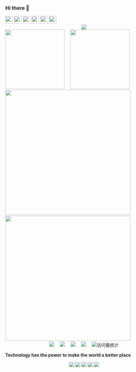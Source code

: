 ### Hi there 👋

<!--
**Code-Newborn/Code-Newborn** is a ✨ _special_ ✨ repository because its `README.md` (this file) appears on your GitHub profile.

Here are some ideas to get you started:

- 🔭 I’m currently working on ...
- 🌱 I’m currently learning ...
- 👯 I’m looking to collaborate on ...
- 🤔 I’m looking for help with ...
- 💬 Ask me about ...
- 📫 How to reach me: ...
- 😄 Pronouns: ...
- ⚡ Fun fact: ...
-->


<!-- 语言图标
<img height="24px" src="https://img.shields.io/badge/-C-5A88B1?style=flat-square&logo=C&logoColor=FFFFFF" />
-->
<div align="left"> 
  <span >
    <img height="24px" src="https://img.shields.io/badge/-C-5A88B1?&logo=C&logoColor=FFFFFF" />
    <img height="24px" src="https://img.shields.io/badge/-C++-5A88B1?&logo=cplusplus&logoColor=FFFFFF" />
    <img height="24px" src="https://img.shields.io/badge/-Pytorch-DFE4EA?&logo=pytorch&logoColor=EE4C2C" />
    <img height="24px" src="https://img.shields.io/badge/-Python-FFE15F?&logo=python&logoColor=4280B2" />
    <img height="24px" src="https://img.shields.io/badge/-Qt-41CD52?&logo=Qt&logoColor=FFFFFF" />
    <img height="24px" src="https://img.shields.io/badge/-CMake-064F8C?&logo=CMake&logoColor=B91E28" />
  </span>
</div>

<!-- 奖杯展示 -->
<div align="center">
  <img src="https://github-profile-trophy.vercel.app/?username=Code-Newborn&column=-1" /> 
</div>

<!-- 数据统计展示 -->
<div align="left">
  <span >
    <a href="https://github.com/Code-Newborn/">
      <img height="190px" src="https://github-readme-stats.vercel.app/api?username=Code-Newborn&show_icons=true&theme=calm" /></a>&emsp;
    <a href="https://github.com/Code-Newborn/">
      <img height="190px" src="https://github-readme-stats.vercel.app/api/top-langs/?username=Code-Newborn&layout=compact" /></a>&emsp;
  </span>
</div>

<!-- 置顶仓库 -->
<div align="left">
  <a href="https://github.com/Code-Newborn/DDPG"><img width="400px" src="https://github-readme-stats.vercel.app/api/pin/?username=Code-Newborn&repo=DDPG&show_owner=true&title_color=fff&icon_color=f9f9f9&text_color=9f9f9f&bg_color=151515" /></a>&emsp;
  <a href="https://github.com/Code-Newborn/PSO"><img width="400px" src="https://github-readme-stats.vercel.app/api/pin/?username=Code-Newborn&repo=PSO&show_owner=true&title_color=fff&icon_color=f9f9f9&text_color=9f9f9f&bg_color=151515" /></a>&emsp;
</div>

<!-- 链接徽章 -->
<div align="center">
  <a href="https://www.cznewborn.com"><img src="https://img.shields.io/badge/Website-博客-blue" /></a>&emsp;
  <a href="https://space.bilibili.com/23473180/"><img src="https://img.shields.io/badge/Bilibili-B站-ff69b4" /></a>&emsp;
  <a href="https://blog.csdn.net/qq_35578171/"><img src="https://img.shields.io/badge/CSDN-论坛-c32136" /></a>&emsp;
  <a href="https://www.zhihu.com/people/zhjunqiu"><img src="https://img.shields.io/badge/Zhihu-知乎-blue" /></a>&emsp;
  <!-- visitor statistics logo 访问量统计徽标 -->
  <img src="https://badges.strrl.dev/visits/Code-Newborn/Code-Newborn?&label=Views&color=0e75b6&style=flat&logo=github" alt="访问量统计" />
</div>

<p>
  <b>
    Technology has the power to make the world a better place
  </b>
</p>

<div align="center">
  <a href="https://github.com/Code-Newborn">
    <img src="https://badges.strrl.dev/visits/Code-Newborn/Code-Newborn?style=flat-square&color=black&logo=github"></a>
  <a href="https://github.com/Code-Newborn">
    <img src="https://badges.strrl.dev/years/Code-Newborn?style=flat-square&color=black&logo=github"></a>
  <a href="https://github.com/Code-Newborn?tab=repositories">
    <img src="https://badges.strrl.dev/repos/Code-Newborn?style=flat-square&color=black&logo=github"></a>
  <a href="https://gist.github.com/Code-Newborn">
    <img src="https://badges.strrl.dev/gists/Code-Newborn?style=flat-square&color=black&logo=github"></a>
  <a href="https://github.com/Code-Newborn">
    <img src="https://badges.strrl.dev/commits/monthly/Code-Newborn?style=flat-square&color=black&logo=github"></a>
</div>
